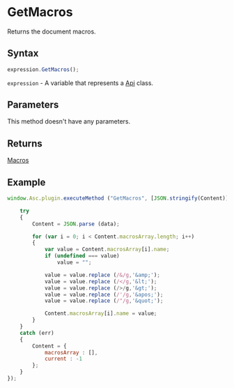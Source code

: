 # GetMacros

Returns the document macros.

## Syntax

```javascript
expression.GetMacros();
```

`expression` - A variable that represents a [Api](../Api.md) class.

## Parameters

This method doesn't have any parameters.

## Returns

[Macros](../../Enumeration/Macros.md)

## Example

```javascript editor-pptx
window.Asc.plugin.executeMethod ("GetMacros", [JSON.stringify(Content)], function(data) {

    try
    {
        Content = JSON.parse (data);

        for (var i = 0; i < Content.macrosArray.length; i++)
        {
            var value = Content.macrosArray[i].name;
            if (undefined === value)
                value = "";

            value = value.replace (/&/g,'&amp;');
            value = value.replace (/</g,'&lt;');
            value = value.replace (/>/g,'&gt;');
            value = value.replace (/'/g,'&apos;');
            value = value.replace (/"/g,'&quot;');

            Content.macrosArray[i].name = value;
        }
    }
    catch (err)
    {
        Content = {
            macrosArray : [],
            current : -1
        };
    }
});
```
